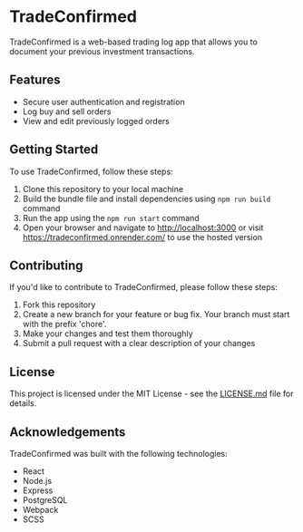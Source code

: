 <!DOCTYPE html>
<html lang="en">
  <head>
    <meta charset="UTF-8">
  </head>
  <body>
    <h1>TradeConfirmed</h1>
<p>TradeConfirmed is a web-based trading log app that allows you to document your previous investment transactions.</p>
    <h2>Features</h2>
    <ul>
      <li>Secure user authentication and registration</li>
      <li>Log buy and sell orders</li>
      <li>View and edit previously logged orders</li>
    </ul>
    <h2>Getting Started</h2>
    <p>To use TradeConfirmed, follow these steps:</p>
    <ol>
      <li>Clone this repository to your local machine</li>
      <li>Build the bundle file and install dependencies using <code>npm run build</code> command</li>
      <li>Run the app using the <code>npm run start</code> command</li>
      <li>Open your browser and navigate to <a href="http://localhost:3000">http://localhost:3000</a> or visit <a href="https://tradeconfirmed.onrender.com/">https://tradeconfirmed.onrender.com/</a> to use the hosted version</li>
    </ol>
    <h2>Contributing</h2>
    <p>If you'd like to contribute to TradeConfirmed, please follow these steps:</p>
    <ol>
      <li>Fork this repository</li>
      <li>Create a new branch for your feature or bug fix. Your branch must start with the prefix 'chore'.</li>
      <li>Make your changes and test them thoroughly</li>
      <li>Submit a pull request with a clear description of your changes</li>
    </ol>
    <h2>License</h2>
    <p>This project is licensed under the MIT License - see the <a href="LICENSE.md">LICENSE.md</a> file for details.</p>
    <h2>Acknowledgements</h2>
    <p>TradeConfirmed was built with the following technologies:</p>
    <ul>
      <li>React</li>
      <li>Node.js</li>
      <li>Express</li>
      <li>PostgreSQL</li>
      <li>Webpack</li>
      <li>SCSS</li>
    </ul>
  </body>
</html>
